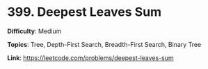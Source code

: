 # 399. Deepest Leaves Sum

**Difficulty**: Medium

**Topics**: Tree, Depth-First Search, Breadth-First Search, Binary Tree

**Link**: https://leetcode.com/problems/deepest-leaves-sum
